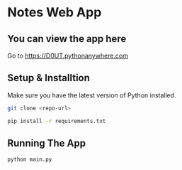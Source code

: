 # Notes Web App

## You can view the app here

Go to https://D0UT.pythonanywhere.com


## Setup & Installtion

Make sure you have the latest version of Python installed.

```bash
git clone <repo-url>
```

```bash
pip install -r requirements.txt
```

## Running The App

```bash
python main.py
```

